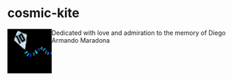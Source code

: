 # cosmic-kite
<img src="cosmic-kite2.jpg" style="float: left;" alt="drawing" width="100"/> Dedicated with love and admiration to the memory of Diego Armando Maradona
